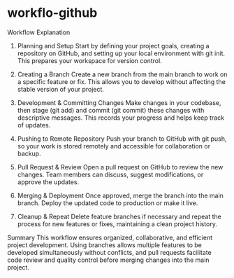 # workflo-github
Workflow Explanation
1. Planning and Setup
Start by defining your project goals, creating a repository on GitHub, and setting up your local environment with git init. This prepares your workspace for version control.

2. Creating a Branch
Create a new branch from the main branch to work on a specific feature or fix. This allows you to develop without affecting the stable version of your project.

3. Development & Committing Changes
Make changes in your codebase, then stage (git add) and commit (git commit) these changes with descriptive messages. This records your progress and helps keep track of updates.

4. Pushing to Remote Repository
Push your branch to GitHub with git push, so your work is stored remotely and accessible for collaboration or backup.

5. Pull Request & Review
Open a pull request on GitHub to review the new changes. Team members can discuss, suggest modifications, or approve the updates.

6. Merging & Deployment
Once approved, merge the branch into the main branch. Deploy the updated code to production or make it live.

7. Cleanup & Repeat
Delete feature branches if necessary and repeat the process for new features or fixes, maintaining a clean project history.

Summary
This workflow ensures organized, collaborative, and efficient project development. Using branches allows multiple features to be developed simultaneously without conflicts, and pull requests facilitate code review and quality control before merging changes into the main project.

